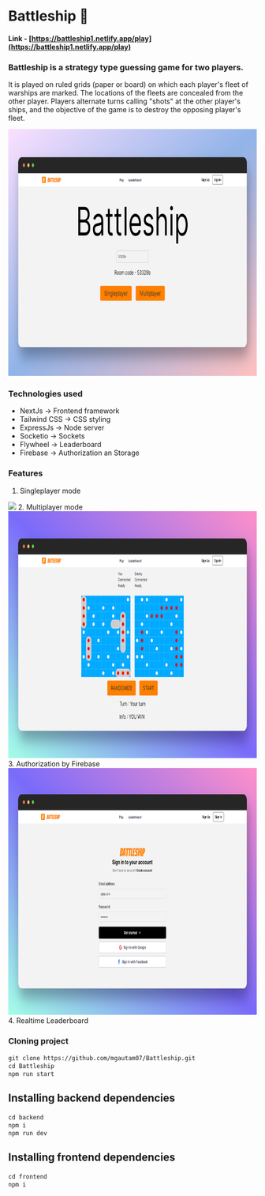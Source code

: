 # Battleship 🚢

#### Link - [https://battleship1.netlify.app/play](https://battleship1.netlify.app/play)

### Battleship is a strategy type guessing game for two players.
It is played on ruled grids (paper or board) on which each player's fleet of warships are marked. The locations of the fleets are concealed from the other player. Players alternate turns calling "shots" at the other player's ships, and the objective of the game is to destroy the opposing player's fleet.

<img src="screenshots/cover.png" height=500/>

### Technologies used
- NextJs -> Frontend framework
- Tailwind CSS -> CSS styling
- ExpressJs -> Node server
- Socketio -> Sockets
- Flywheel -> Leaderboard
- Firebase -> Authorization an Storage

### Features
1. Singleplayer mode
  <img src="screenshots/singlepayer.png" height=500/>
2. Multiplayer mode
  <img src="screenshots/multiplayer.png" height=500/>
3. Authorization by Firebase
   <img src="screenshots/signin.png" height=500/>
4. Realtime Leaderboard


### Cloning project
```shell
git clone https://github.com/mgautam07/Battleship.git
cd Battleship
npm run start
```

## Installing backend dependencies
```shell
cd backend
npm i
npm run dev
```

## Installing frontend dependencies
```shell
cd frontend
npm i
```

